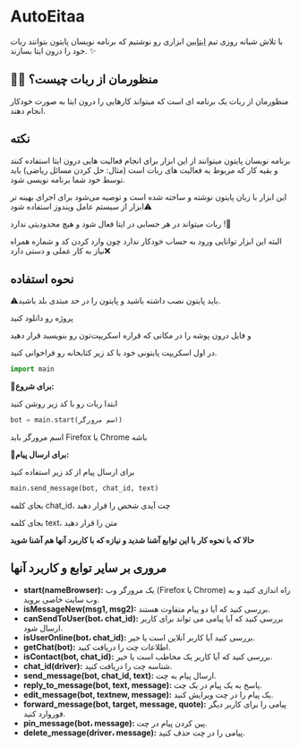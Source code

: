 # AutoEitaa

با تلاش شبانه روزی تیم [ایتابین](https://eitaa.com/eitaabin) ابزاری رو نوشتیم که برنامه نویسان پایتون بتوانند ربات خود را درون ایتا بسازند. ✨

## 🤷‍♂️ منظورمان از ربات چیست؟
منظورمان از ربات یک برنامه ای است که میتواند کارهایی را درون ایتا به صورت خودکار انجام دهند. 

## نکته

برنامه نویسان پایتون میتوانند از این ابزار برای انجام فعالیت هایی درون ایتا استفاده کنند و بقیه کار که مربوط به فعالیت های ربات است (مثال: حل کردن مسائل ریاضی) باید توسط خود شما برنامه نویسی شود.


این ابزار با زبان پایتون نوشته و ساخته شده است و توصیه می‌شود برای اجرای بهینه تر ابزار از سیستم عامل ویندوز استفاده شود⚠️


ربات میتواند در هر حسابی در ایتا فعال شود و هیچ محدودیتی ندارد !🔅


البته این ابزار توانایی ورود به حساب خودکار ندارد چون وارد کردن کد و شماره همراه نیاز به کار عملی و دستی دارد❌

## نحوه استفاده

⚠️باید پایتون نصب داشته باشید و پایتون را در حد مبتدی بلد باشید.

پروژه رو دانلود کنید

و فایل درون پوشه را در مکانی که قراره اسکریپت‌تون رو بنویسید قرار دهید

در اول اسکریپت پایتونی خود با کد زیر کتابخانه رو فراخوانی کنید.
```py
import main
```
🔻**برای شروع:**

ابتدا ربات رو با کد زیر روشن کنید
```py
bot = main.start(اسم مرورگر)
```
اسم مرورگر باید Firefox یا Chrome باشه

🔻**برای ارسال پیام:**

برای ارسال پیام از کد زیر استفاده کنید
```py
main.send_message(bot, chat_id, text)
```
 بجای کلمه chat_id، چت آیدی شخص را قرار دهید
 
بجای کلمه text، متن را قرار دهید

**حالا که با نحوه کار با این توابع آشنا شدید و نیازه که با کاربرد آنها هم آشنا شوید**

## مروری بر سایر توابع و کاربرد آنها


- **start(nameBrowser):** یک مرورگر وب (Firefox یا Chrome) راه اندازی کنید و به وب سایت خاصی بروید.
- **isMessageNew(msg1, msg2):** بررسی کنید که آیا دو پیام متفاوت هستند.
- **canSendToUser(bot، chat_id):** بررسی کنید که آیا پیامی می تواند برای کاربر ارسال شود.
- **isUserOnline(bot، chat_id):** بررسی کنید آیا کاربر آنلاین است یا خیر.
- **getChat(bot):** اطلاعات چت را دریافت کنید.
- **isContact(bot, chat_id):** بررسی کنید که آیا کاربر یک مخاطب است یا خیر.
- **chat_id(driver):** شناسه چت را دریافت کنید.
- **send_message(bot, chat_id, text):** ارسال پیام به چت.
- **reply_to_message(bot, text, message):** پاسخ به یک پیام در یک چت.
- **edit_message(bot, textnew, message):** یک پیام را در چت ویرایش کنید.
- **forward_message(bot, target, message, quote):** پیامی را برای کاربر دیگر فوروارد کنید.
- **pin_message(bot، message):** پین کردن پیام در چت.
- **delete_message(driver، message):** پیامی را در چت حذف کنید.
